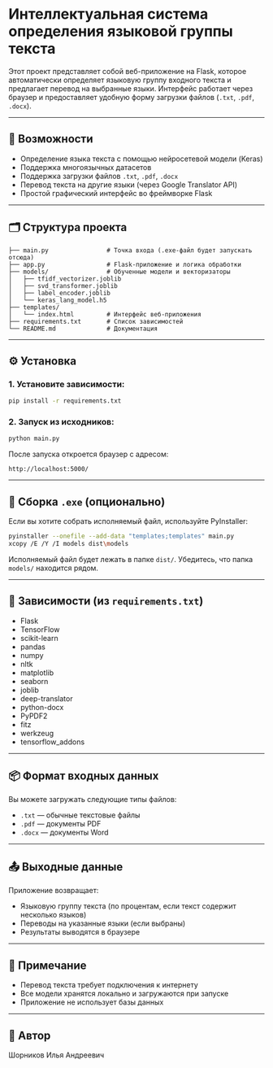 # Интеллектуальная система определения языковой группы текста

Этот проект представляет собой веб-приложение на Flask, которое автоматически определяет языковую группу входного текста и предлагает перевод на выбранные языки. Интерфейс работает через браузер и предоставляет удобную форму загрузки файлов (`.txt`, `.pdf`, `.docx`).

---

## 🚀 Возможности

- Определение языка текста с помощью нейросетевой модели (Keras)
- Поддержка многоязычных датасетов
- Поддержка загрузки файлов `.txt`, `.pdf`, `.docx`
- Перевод текста на другие языки (через Google Translator API)
- Простой графический интерфейс во фреймворке Flask

---

## 🗂 Структура проекта

```
├── main.py                # Точка входа (.exe-файл будет запускать отсюда)
├── app.py                 # Flask-приложение и логика обработки
├── models/                # Обученные модели и векторизаторы
│   ├── tfidf_vectorizer.joblib
│   ├── svd_transformer.joblib
│   ├── label_encoder.joblib
│   └── keras_lang_model.h5
├── templates/
│   └── index.html         # Интерфейс веб-приложения
├── requirements.txt       # Список зависимостей
└── README.md              # Документация
```

---

## ⚙️ Установка

### 1. Установите зависимости:

```bash
pip install -r requirements.txt
```

### 2. Запуск из исходников:

```bash
python main.py
```

После запуска откроется браузер с адресом:

```
http://localhost:5000/
```

---

## 🧪 Сборка `.exe` (опционально)

Если вы хотите собрать исполняемый файл, используйте PyInstaller:

```bash
pyinstaller --onefile --add-data "templates;templates" main.py
xcopy /E /Y /I models dist\models
```

Исполняемый файл будет лежать в папке `dist/`. Убедитесь, что папка `models/` находится рядом.

---

## 🧰 Зависимости (из `requirements.txt`)

- Flask
- TensorFlow
- scikit-learn
- pandas
- numpy
- nltk
- matplotlib
- seaborn
- joblib
- deep-translator
- python-docx
- PyPDF2
- fitz
- werkzeug
- tensorflow_addons

---

## 📦 Формат входных данных

Вы можете загружать следующие типы файлов:
- `.txt` — обычные текстовые файлы
- `.pdf` — документы PDF
- `.docx` — документы Word

---

## 📤 Выходные данные

Приложение возвращает:
- Языковую группу текста (по процентам, если текст содержит несколько языков)
- Переводы на указанные языки (если выбраны)
- Результаты выводятся в браузере

---

## 📌 Примечание

- Перевод текста требует подключения к интернету
- Все модели хранятся локально и загружаются при запуске
- Приложение не использует базы данных

---

## 👤 Автор

Шорников Илья Андреевич  
